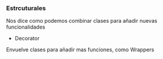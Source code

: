 ### Estrcuturales

Nos dice como podemos combinar clases
para añadir nuevas funcionalidades

* Decorator

Envuelve clases para añadir mas funciones,
como Wrappers
